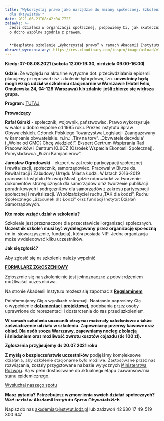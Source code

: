 ```yaml
---
title: "Wykorzystaj prawo jako narzędzie do zmiany społecznej. Szkolenie otwarte
  dla aktywistów "
date: 2021-06-21T08:42:04.772Z
zajawka: >-
  Jeśli działasz w organizacji społecznej, podpowiemy Ci, jak skutecznie walczyć
  o dobro wspólne zgodnie z prawem.


  **Bezpłatne szkolenie „Wykorzystaj prawo” w ramach Akademii Instytutu Spraw Obywatelskich skierowane jest do społeczników, którzy chcą się dowiedzieć, jak używać prawa do zmiany społecznej. Zapisz się na szkolenie już dziś. Liczba miejsc jest ograniczona.**
obrazek_wyrozniajacy: https://res.cloudinary.com/inspro/image/upload/v1624264907/aiso/Zdj%C4%99cia%20szkolenia/768_512_katowice.jpg
---
```

**Kiedy: 07-08.08.2021 (sobota 12:00-19:30, niedziela 09:00-16:00)**

**Gdzie:** Ze względu na aktualne wytyczne dot. przeciwdziałania epidemii planujemy przeprowadzisz szkolenie hybrydowo, tzn. **uczestnicy będą mogli wziąć udział w szkoleniu stacjonarnie w Warszawie (Hotel Felix, Omulewska 24, 04-128 Warszawa) lub zdalnie, jeśli zbierze się większa grupa.**

**Program:** [TUTAJ](https://res.cloudinary.com/inspro/image/upload/v1625131621/aiso/Program_szkolenia_Akademia_otwarte_7_8_sierpnia_2021.pdf)

**Prowadzący**

**Rafał Górski** - społecznik, wojownik, państwowiec. Prawo wykorzystuje w walce o dobro wspólne od 1995 roku. Prezes Instytutu Spraw Obywatelskich. Członek Polskiego Towarzystwa Legislacji. Zaangażowany w kampanie obywatelskie, m.in.: „Tiry na tory”, „Obywatele decydują” i „Wolne od GMO? Chcę wiedzieć!”. Ekspert Centrum Wspierania Rad Pracowników i Centrum KLUCZ (Ośrodek Wsparcia Ekonomii Społecznej). Pomysłodawca „Kuźni Kampanierów”.

**Jarosław Ogrodowski** - ekspert w zakresie partycypacji społecznej i rewitalizacji, społecznik, samorządowiec. Pracował w Biurze ds. Rewitalizacji i Zabudowy Urzędu Miasta Łodzi. W latach 2016-2019 pracownik Instytutu Rozwoju Miast, gdzie odpowiadał za tworzenie dokumentów strategicznych dla samorządów oraz tworzenie publikacji poradnikowych i podręczników dla samorządów z zakresu partycypacji społecznej i rewitalizacji. Współzałożyciel ruchu „TAK dla Łodzi”, Ruchu Społecznego „Szacunek dla Łodzi” oraz fundacji Instytut Działań Samorządowych.

**Kto może wziąć udział w szkoleniu?**

Szkolenie jest przeznaczone dla przedstawicieli organizacji społecznych. **Uczestnik szkoleń musi być wydelegowany** **przez organizację społeczną** (m.in. stowarzyszenie, fundacja), która posiada NIP. Jedna organizacja może wydelegować kilku uczestników.

**Jak się zgłosić?**

Aby zgłosić się na szkolenie należy wypełnić[](https://forms.gle/QDVnGAVcfetC9gTW8)

**[FORMULARZ ZGŁOSZENIOWY](https://forms.gle/QDVnGAVcfetC9gTW8)**

Zgłoszenie się na szkolenie nie jest jednoznaczne z potwierdzeniem możliwości uczestnictwa.

Na stronie Akademii Instytutu możesz się zapoznać z **[Regulaminem](https://res.cloudinary.com/inspro/raw/upload/v1601120217/aiso/regulamin_z_zalacznikami.zip).**

Poinformujemy Cię o wynikach rekrutacji. Następnie poprosimy Cię o wypełnienie **[dokumentacji projektowej](https://res.cloudinary.com/inspro/raw/upload/v1595492482/aiso/dokumenty_przystapienia_do_projektu.zip)**, podpisania przez osoby uprawnione do reprezentacji i dostarczenia do nas przed szkoleniem.

**W ramach szkolenia uczestnik otrzyma: materiały szkoleniowe a także zaświadczenie udziału w szkoleniu.** **Zapewniamy przerwy kawowe oraz obiad. Dla osób spoza Warszawy, zapewniamy nocleg z kolacją i śniadaniem oraz możliwość zwrotu kosztów dojazdu (do 100 zł).**

**Zgłoszenia przyjmujemy do 20.07.2021 roku**

**Z myślą o bezpieczeństwie uczestników** podjęliśmy kompleksowe działania, aby szkolenie stacjonarne było możliwe. Zastosowane przez nas rozwiązania, zostały przygotowane na bazie wytycznych [Ministerstwa Rozwoju](https://www.gov.pl/web/rozwoj/spotkania-biznesowe-szkolenia-konferencje-i-kongresy). Są w pełni dostosowane do aktualnego etapu zaawansowania stanu epidemicznego.

[Wysłuchaj naszego spotu](https://instytutsprawobywatelskich.pl/wp-content/uploads/2021/02/spot-aiso.mp3)

**Masz pytania? Potrzebujesz wzmocnienia swoich działań społecznych? Weź udział w Akademii Instytutu Spraw Obywatelskich.**

Napisz do nas [akademia@instytut.lodz.pl](mailto:akademia@instytut.lodz.pl) lub zadzwoń 42 630 17 49, 519 300 647